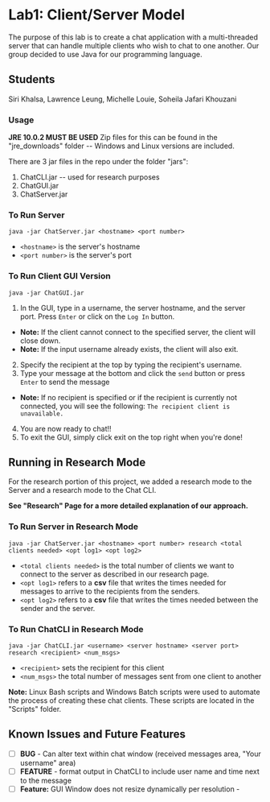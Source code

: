 # Lab1: Client/Server Model
The purpose of this lab is to create a chat application with a multi-threaded server that can handle multiple clients 
who wish to chat to one another. Our group decided to use Java for our programming language.

## Students
Siri Khalsa, Lawrence Leung, Michelle Louie, Soheila Jafari Khouzani

### Usage
**JRE 10.0.2 MUST BE USED**
Zip files for this can be found in the "jre_downloads" folder -- Windows and Linux 
versions are included.

There are 3 jar files in the repo under the folder "jars":
1. ChatCLI.jar -- used for research purposes
2. ChatGUI.jar
3. ChatServer.jar

### To Run Server
`java -jar ChatServer.jar <hostname> <port number>`

- `<hostname>` is the server's hostname
- `<port number>` is the server's port

### To Run Client GUI Version
`java -jar ChatGUI.jar`

1. In the GUI, type in a username, the server hostname, and the server port. 
Press `Enter` or click on the `Log In` button.
- **Note:** If the client cannot connect to the specified server, the client will close down.
- **Note:** If the input username already exists, the client will also exit.
2. Specify the recipient at the top by typing the recipient's username.
3. Type your message at the bottom and click the `send` button or press `Enter` to send the message
- **Note:** If no recipient is specified or if the recipient is currently not connected, you will see the following:
`The recipient client is unavailable.`
4. You are now ready to chat!!
5. To exit the GUI, simply click exit on the top right when you're done!

## Running in Research Mode
For the research portion of this project, we added a research mode to the Server and a research mode to the Chat CLI. 

**See "Research" Page for a more detailed explanation of our approach.**

### To Run Server in Research Mode
`java -jar ChatServer.jar <hostname> <port number> research <total clients needed> <opt log1> <opt log2>`
- `<total clients needed>` is the total number of clients we want to connect to the server as described in our research page.
- `<opt log1>` refers to a **csv** file that writes the times needed for messages to arrive to the recipients from the senders. 
- `<opt log2>` refers to a **csv** file that writes the times needed between the sender and the server.  

### To Run ChatCLI in Research Mode
`java -jar ChatCLI.jar <username> <server hostname> <server port> research <recipient> <num_msgs>`

- `<recipient>` sets the recipient for this client
- `<num_msgs>` the total number of messages sent from one client to another

**Note:** Linux Bash scripts and Windows Batch scripts were used to automate the process of creating these chat clients.
These scripts are located in the "Scripts" folder.

## Known Issues and Future Features
- [ ] **BUG** - Can alter text within chat window (received messages area, "Your username" area)
- [ ] **FEATURE** - format output in ChatCLI to include user name and time next to the message
- [ ] **Feature:** GUI Window does not resize dynamically per resolution - 